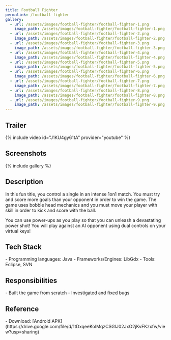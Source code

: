 ```yaml
---
title: Football Fighter
permalink: /football-fighter
gallery:
  - url: /assets/images/football-fighter/football-fighter-1.png
    image_path: /assets/images/football-fighter/football-fighter-1.png
  - url: /assets/images/football-fighter/football-fighter-2.png
    image_path: /assets/images/football-fighter/football-fighter-2.png
  - url: /assets/images/football-fighter/football-fighter-3.png
    image_path: /assets/images/football-fighter/football-fighter-3.png
  - url: /assets/images/football-fighter/football-fighter-4.png
    image_path: /assets/images/football-fighter/football-fighter-4.png
  - url: /assets/images/football-fighter/football-fighter-5.png
    image_path: /assets/images/football-fighter/football-fighter-5.png
  - url: /assets/images/football-fighter/football-fighter-6.png
    image_path: /assets/images/football-fighter/football-fighter-6.png
  - url: /assets/images/football-fighter/football-fighter-7.png
    image_path: /assets/images/football-fighter/football-fighter-7.png
  - url: /assets/images/football-fighter/football-fighter-8.png
    image_path: /assets/images/football-fighter/football-fighter-8.png
  - url: /assets/images/football-fighter/football-fighter-9.png
    image_path: /assets/images/football-fighter/football-fighter-9.png
---
```


<h2>Trailer</h2>
{% include video id="J1KU4gy61tA" provider="youtube" %}

<h2>Screenshots</h2>
{% include gallery %}

<h2>Description</h2>
In this fun title, you control a single in an intense 1on1 match. You must try and score more goals than your opponent in order to win the game. The game uses bobble head mechanics and you must move your player with skill in order to kick and score with the ball.

You can use power-ups as you play so that you can unleash a devastating power shot! You will play against an AI opponent using dual controls on your virtual keys!

<h2>Tech Stack</h2>
- Programming languages: Java
- Frameworks/Engines: LibGdx
- Tools: Eclipse, SVN

<h2>Responsibilities</h2>
- Built the game from scratch
- Investigated and fixed bugs

<h2>Reference</h2>
- Download: [Android APK](https://drive.google.com/file/d/1tDxqeeKoIMqzCSGlJ02JxO2jKvFKzxfw/view?usp=sharing)
